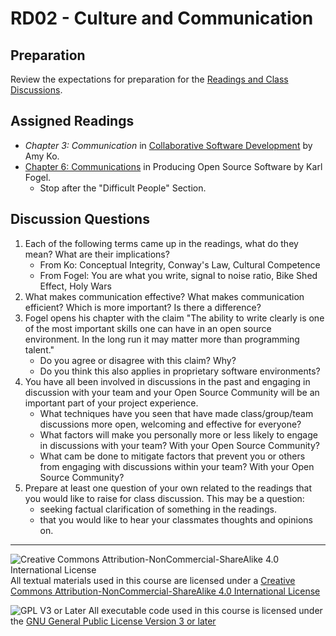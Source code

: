 # RD02 - Culture and Communication

## Preparation

Review the expectations for preparation for the [Readings and Class Discussions](./RD-ReadingsAndDiscussion.md).

## Assigned Readings

- _Chapter 3: Communication_ in [Collaborative Software Development](https://faculty.washington.edu/ajko/books/cooperative-software-development/) by Amy Ko.
- [Chapter 6: Communications](https://producingoss.com/en/producingoss.html#communications) in Producing Open Source Software by Karl Fogel.
  - Stop after the "Difficult People" Section.

## Discussion Questions

1. Each of the following terms came up in the readings, what do they mean? What are their implications?
   - From Ko: Conceptual Integrity, Conway's Law, Cultural Competence
   - From Fogel: You are what you write, signal to noise ratio, Bike Shed Effect, Holy Wars
2. What makes communication effective? What makes communication efficient? Which is more important? Is there a difference?
3. Fogel opens his chapter with the claim "The ability to write clearly is one of the most important skills one can have in an open source environment. In the long run it may matter more than programming talent."
   - Do you agree or disagree with this claim? Why?
   - Do you think this also applies in proprietary software environments?
4. You have all been involved in discussions in the past and engaging in discussion with your team and your Open Source Community will be an important part of your project experience. 
   - What techniques have you seen that have made class/group/team discussions more open, welcoming and effective for everyone? 
   - What factors will make you personally more or less likely to engage in discussions with your team? With your Open Source Community?
   - What cam be done to mitigate factors that prevent you or others from engaging with discussions within your team? With your Open Source Community?
5. Prepare at least one question of your own related to the readings that you would like to raise for class discussion. This may be a question:
   - seeking factual clarification of something in the readings.
   - that you would like to hear your classmates thoughts and opinions on.

---

![Creative Commons Attribution-NonCommercial-ShareAlike 4.0 International License](https://i.creativecommons.org/l/by-nc-sa/4.0/88x31.png "Creative Commons Attribution-NonCommercial-ShareAlike 4.0 International License") All textual materials used in this course are licensed under a [Creative Commons Attribution-NonCommercial-ShareAlike 4.0 International License](http://creativecommons.org/licenses/by-nc-sa/4.0/)

![GPL V3 or Later](https://www.gnu.org/graphics/gplv3-or-later-sm.png "GPL V3 or later") All executable code used in this course is licensed under the [GNU General Public License Version 3 or later](https://www.gnu.org/licenses/gpl.txt)